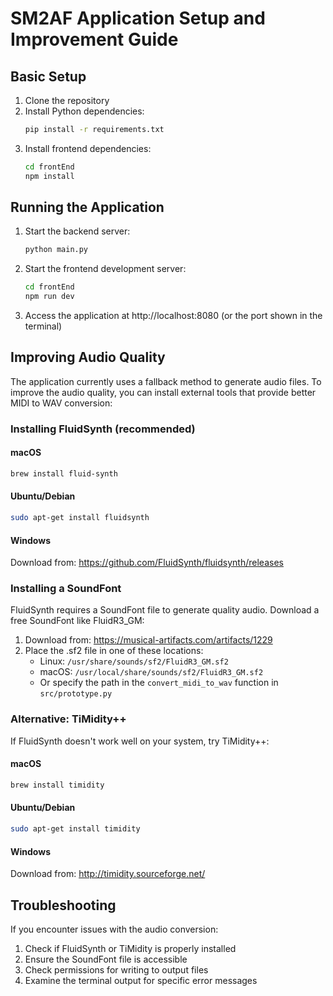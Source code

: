 # SM2AF Application Setup and Improvement Guide

## Basic Setup

1. Clone the repository
2. Install Python dependencies:
   ```bash
   pip install -r requirements.txt
   ```
3. Install frontend dependencies:
   ```bash
   cd frontEnd
   npm install
   ```

## Running the Application

1. Start the backend server:
   ```bash
   python main.py
   ```
2. Start the frontend development server:
   ```bash
   cd frontEnd
   npm run dev
   ```
3. Access the application at http://localhost:8080 (or the port shown in the terminal)

## Improving Audio Quality

The application currently uses a fallback method to generate audio files. To improve the audio quality, you can install external tools that provide better MIDI to WAV conversion:

### Installing FluidSynth (recommended)

#### macOS
```bash
brew install fluid-synth
```

#### Ubuntu/Debian
```bash
sudo apt-get install fluidsynth
```

#### Windows
Download from: https://github.com/FluidSynth/fluidsynth/releases

### Installing a SoundFont

FluidSynth requires a SoundFont file to generate quality audio. Download a free SoundFont like FluidR3_GM:

1. Download from: https://musical-artifacts.com/artifacts/1229
2. Place the .sf2 file in one of these locations:
   - Linux: `/usr/share/sounds/sf2/FluidR3_GM.sf2`
   - macOS: `/usr/local/share/sounds/sf2/FluidR3_GM.sf2`
   - Or specify the path in the `convert_midi_to_wav` function in `src/prototype.py`

### Alternative: TiMidity++

If FluidSynth doesn't work well on your system, try TiMidity++:

#### macOS
```bash
brew install timidity
```

#### Ubuntu/Debian
```bash
sudo apt-get install timidity
```

#### Windows
Download from: http://timidity.sourceforge.net/

## Troubleshooting

If you encounter issues with the audio conversion:
1. Check if FluidSynth or TiMidity is properly installed
2. Ensure the SoundFont file is accessible
3. Check permissions for writing to output files
4. Examine the terminal output for specific error messages
